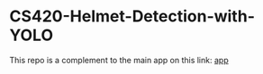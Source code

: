 # CS420-Helmet-Detection-with-YOLO
This repo is a complement to the main app on this link: [app](https://github.com/nhutanh2004/CS420-Helmet-Detection-with-YOLO_The_app_part/tree/main)
